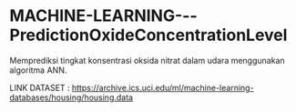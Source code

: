 # MACHINE-LEARNING---PredictionOxideConcentrationLevel
Memprediksi tingkat konsentrasi oksida nitrat dalam udara menggunakan algoritma ANN.


LINK DATASET : https://archive.ics.uci.edu/ml/machine-learning-databases/housing/housing.data

